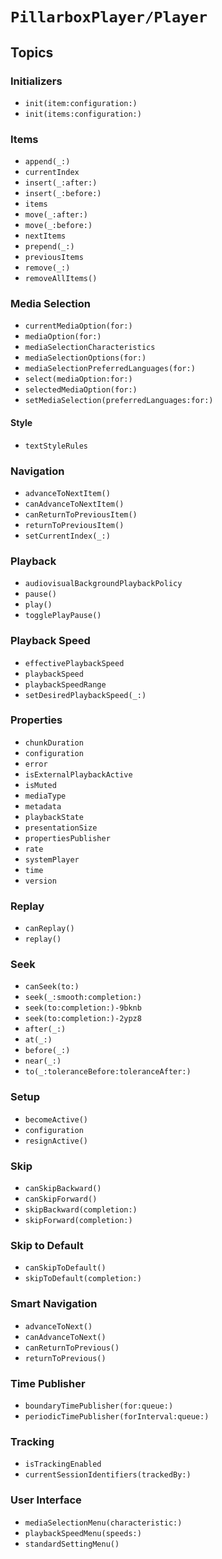# ``PillarboxPlayer/Player``

## Topics

### Initializers

- ``init(item:configuration:)``
- ``init(items:configuration:)``

### Items

- ``append(_:)``
- ``currentIndex``
- ``insert(_:after:)``
- ``insert(_:before:)``
- ``items``
- ``move(_:after:)``
- ``move(_:before:)``
- ``nextItems``
- ``prepend(_:)``
- ``previousItems``
- ``remove(_:)``
- ``removeAllItems()``

### Media Selection

- ``currentMediaOption(for:)``
- ``mediaOption(for:)``
- ``mediaSelectionCharacteristics``
- ``mediaSelectionOptions(for:)``
- ``mediaSelectionPreferredLanguages(for:)``
- ``select(mediaOption:for:)``
- ``selectedMediaOption(for:)``
- ``setMediaSelection(preferredLanguages:for:)``

#### Style

- ``textStyleRules``

### Navigation

- ``advanceToNextItem()``
- ``canAdvanceToNextItem()``
- ``canReturnToPreviousItem()``
- ``returnToPreviousItem()``
- ``setCurrentIndex(_:)``

### Playback

- ``audiovisualBackgroundPlaybackPolicy``
- ``pause()``
- ``play()``
- ``togglePlayPause()``

### Playback Speed

- ``effectivePlaybackSpeed``
- ``playbackSpeed``
- ``playbackSpeedRange``
- ``setDesiredPlaybackSpeed(_:)``

### Properties

- ``chunkDuration``
- ``configuration``
- ``error``
- ``isExternalPlaybackActive``
- ``isMuted``
- ``mediaType``
- ``metadata``
- ``playbackState``
- ``presentationSize``
- ``propertiesPublisher``
- ``rate``
- ``systemPlayer``
- ``time``
- ``version``

### Replay

- ``canReplay()``
- ``replay()``

### Seek

- ``canSeek(to:)``
- ``seek(_:smooth:completion:)``
- ``seek(to:completion:)-9bknb``
- ``seek(to:completion:)-2ypz8``
- ``after(_:)``
- ``at(_:)``
- ``before(_:)``
- ``near(_:)``
- ``to(_:toleranceBefore:toleranceAfter:)``

### Setup

- ``becomeActive()``
- ``configuration``
- ``resignActive()``

### Skip

- ``canSkipBackward()``
- ``canSkipForward()``
- ``skipBackward(completion:)``
- ``skipForward(completion:)``

### Skip to Default

- ``canSkipToDefault()``
- ``skipToDefault(completion:)``

### Smart Navigation

- ``advanceToNext()``
- ``canAdvanceToNext()``
- ``canReturnToPrevious()``
- ``returnToPrevious()``

### Time Publisher

- ``boundaryTimePublisher(for:queue:)``
- ``periodicTimePublisher(forInterval:queue:)``

### Tracking

- ``isTrackingEnabled``
- ``currentSessionIdentifiers(trackedBy:)``

### User Interface

- ``mediaSelectionMenu(characteristic:)``
- ``playbackSpeedMenu(speeds:)``
- ``standardSettingMenu()``
